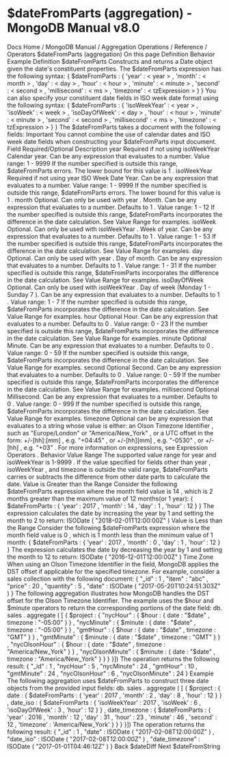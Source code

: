 # $dateFromParts (aggregation) - MongoDB Manual v8.0


Docs Home / MongoDB Manual / Aggregation Operations / Reference / Operators $dateFromParts (aggregation) On this page Definition Behavior Example Definition $dateFromParts Constructs and returns a Date object given the date's constituent
properties. The $dateFromParts expression has the following syntax: { $dateFromParts : { 'year' : < year > , 'month' : < month > , 'day' : < day > , 'hour' : < hour > , 'minute' : < minute > , 'second' : < second > , 'millisecond' : < ms > , 'timezone' : < tzExpression > } } You can also specify your constituent date fields in ISO week date format using the following syntax: { $dateFromParts : { 'isoWeekYear' : < year > , 'isoWeek' : < week > , 'isoDayOfWeek' : < day > , 'hour' : < hour > , 'minute' : < minute > , 'second' : < second > , 'millisecond' : < ms > , 'timezone' : < tzExpression > } } The $dateFromParts takes a document with the following fields: Important You cannot combine the use of calendar dates and ISO week date
fields when constructing your $dateFromParts input
document. Field Required/Optional Description year Required if not using isoWeekYear Calendar year. Can be any expression that evaluates to a number. Value range: 1 - 9999 If the number specified is outside this range, $dateFromParts errors. The lower bound for this value is 1 . isoWeekYear Required if not using year ISO Week Date Year.  Can be any expression that evaluates to a number. Value range: 1 - 9999 If the number specified is outside this range, $dateFromParts errors. The lower bound for this value is 1 . month Optional. Can only be used with year . Month. Can be any expression that evaluates to a number. Defaults to 1 . Value range: 1 - 12 If the number specified is outside this range, $dateFromParts incorporates the difference in the date calculation.
See Value Range for examples. isoWeek Optional. Can only be used with isoWeekYear . Week of year. Can be any expression that evaluates to a number. Defaults to 1 . Value range: 1 - 53 If the number specified is outside this range, $dateFromParts incorporates the difference in the date calculation.
See Value Range for examples. day Optional. Can only be used with year . Day of month.  Can be any expression that evaluates to a number. Defaults to 1 . Value range: 1 - 31 If the number specified is outside this range, $dateFromParts incorporates the difference in the date calculation.
See Value Range for examples. isoDayOfWeek Optional. Can only be used with isoWeekYear . Day of week (Monday 1 - Sunday 7 ).  Can be any expression that evaluates to a number. Defaults to 1 . Value range: 1 - 7 If the number specified is outside this range, $dateFromParts incorporates the difference in the date calculation.
See Value Range for examples. hour Optional Hour. Can be any expression that evaluates to a number. Defaults to 0 . Value range: 0 - 23 If the number specified is outside this range, $dateFromParts incorporates the difference in the date calculation.
See Value Range for examples. minute Optional Minute. Can be any expression that evaluates to a number. Defaults to 0 . Value range: 0 - 59 If the number specified is outside this range, $dateFromParts incorporates the difference in the date calculation.
See Value Range for examples. second Optional Second. Can be any expression that evaluates to a number. Defaults to 0 . Value range: 0 - 59 If the number specified is outside this range, $dateFromParts incorporates the difference in the date calculation.
See Value Range for examples. millisecond Optional Millisecond. Can be any expression that evaluates to a number. Defaults to 0 . Value range: 0 - 999 If the number specified is outside this range, $dateFromParts incorporates the difference in the date calculation.
See Value Range for examples. timezone Optional <timezone> can be any expression that evaluates to a string whose
value is either: an Olson Timezone Identifier ,
such as "Europe/London" or "America/New_York" , or a UTC offset in the form: +/-[hh]:[mm] , e.g. "+04:45" , or +/-[hh][mm] , e.g. "-0530" , or +/-[hh] , e.g. "+03" . For more information on expressions, see Expression Operators . Behavior Value Range The supported value range for year and isoWeekYear is 1-9999 . If the value specified for fields other than year , isoWeekYear ,
and timezone is outside the valid range, $dateFromParts carries or subtracts the difference from other date parts to calculate
the date. Value is Greater than the Range Consider the following $dateFromParts expression where
the month field value is 14 , which is 2 months greater than the
maximum value of 12 months(or 1 year): { $dateFromParts : { 'year' : 2017 , 'month' : 14 , 'day' : 1 , 'hour' : 12 } } The expression calculates the date by increasing the year by 1
and setting the month to 2 to return: ISODate ( "2018-02-01T12:00:00Z" ) Value is Less than the Range Consider the following $dateFromParts expression where
the month field value is 0 , which is 1 month less than the
minimum value of 1 month: { $dateFromParts : { 'year' : 2017 , 'month' : 0 , 'day' : 1 , 'hour' : 12 } } The expression calculates the date by decreasing the year by 1
and setting the month to 12 to return: ISODate ( "2016-12-01T12:00:00Z" ) Time Zone When using an Olson Timezone Identifier in the <timezone> field, MongoDB applies the DST offset
if applicable for the specified timezone. For example, consider a sales collection with the following document: { "_id" : 1 , "item" : "abc" , "price" : 20 , "quantity" : 5 , "date" : ISODate ( "2017-05-20T10:24:51.303Z" ) } The following aggregation illustrates how MongoDB handles the DST
offset for the Olson Timezone Identifier. The example uses the $hour and $minute operators to return the
corresponding portions of the date field: db. sales . aggregate ( [ { $project : { "nycHour" : { $hour : { date : "$date" , timezone : "-05:00" } } , "nycMinute" : { $minute : { date : "$date" , timezone : "-05:00" } } , "gmtHour" : { $hour : { date : "$date" , timezone : "GMT" } } , "gmtMinute" : { $minute : { date : "$date" , timezone : "GMT" } } , "nycOlsonHour" : { $hour : { date : "$date" , timezone : "America/New_York" } } , "nycOlsonMinute" : { $minute : { date : "$date" , timezone : "America/New_York" } } } }]) The operation returns the following result: { "_id" : 1 , "nycHour" : 5 , "nycMinute" : 24 , "gmtHour" : 10 , "gmtMinute" : 24 , "nycOlsonHour" : 6 , "nycOlsonMinute" : 24 } Example The following aggregation uses $dateFromParts to
construct three date objects from the provided input fields: db. sales . aggregate ( [ { $project : { date : { $dateFromParts : { 'year' : 2017 , 'month' : 2 , 'day' : 8 , 'hour' : 12 } } , date_iso : { $dateFromParts : { 'isoWeekYear' : 2017 , 'isoWeek' : 6 , 'isoDayOfWeek' : 3 , 'hour' : 12 } } , date_timezone : { $dateFromParts : { 'year' : 2016 , 'month' : 12 , 'day' : 31 , 'hour' : 23 , 'minute' : 46 , 'second' : 12 , 'timezone' : 'America/New_York' } } } }]) The operation returns the following result: { "_id" : 1 , "date" : ISODate ( "2017-02-08T12:00:00Z" ) , "date_iso" : ISODate ( "2017-02-08T12:00:00Z" ) , "date_timezone" : ISODate ( "2017-01-01T04:46:12Z" ) } Back $dateDiff Next $dateFromString
